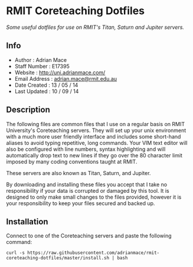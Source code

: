 RMIT Coreteaching Dotfiles
==========================
_Some useful dotfiles for use on RMIT's Titan, Saturn and Jupiter servers._

Info
----

+ Author            :   Adrian Mace
+ Staff Number      :   E17395
+ Website           :   http://uni.adrianmace.com/
+ Email Address     :   adrian.mace@rmit.edu.au
+ Date Created      :   13 / 05 / 14
+ Last Updated      :   10 / 09 / 14

Description
-----------

The following files are common files that I use on a regular basis on RMIT University's Coreteaching servers. 
They will set up your unix environment with a much more user friendly interface and includes some short-hand 
aliases to avoid typing repetitive, long commands. Your VIM text editor will also be configured with line 
numbers, syntax highlighting and will automatically drop text to new lines if they go over the 80 character 
limit imposed by many coding conventions taught at RMIT.

These servers are also known as Titan, Saturn, and Jupiter.

By downloading and installing these files you accept that I take no responsibility if your data is corrupted 
or damaged by this tool. It is designed to only make small changes to the files provided, however it is your 
responsibility to keep your files secured and backed up.

Installation
------------

Connect to one of the Coreteaching servers and paste the following command:

    curl -s https://raw.githubusercontent.com/adrianmace/rmit-coreteaching-dotfiles/master/install.sh | bash



